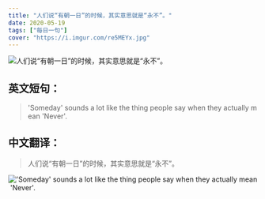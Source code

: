```yaml
---
title: "人们说“有朝一日”的时候，其实意思就是“永不”。"
date: 2020-05-19
tags: ["每日一句"]
cover: "https://i.imgur.com/re5MEYx.jpg"
---
```


![人们说“有朝一日”的时候，其实意思就是“永不”。](https://i.imgur.com/UsWh1o0.jpg)

## 英文短句：
> 'Someday' sounds a lot like the thing people say when they actually mean 'Never'.

<!--more-->

## 中文翻译：
> 人们说“有朝一日”的时候，其实意思就是“永不”。

!['Someday' sounds a lot like the thing people say when they actually mean 'Never'.](https://i.imgur.com/LFNtyhi.jpg)


